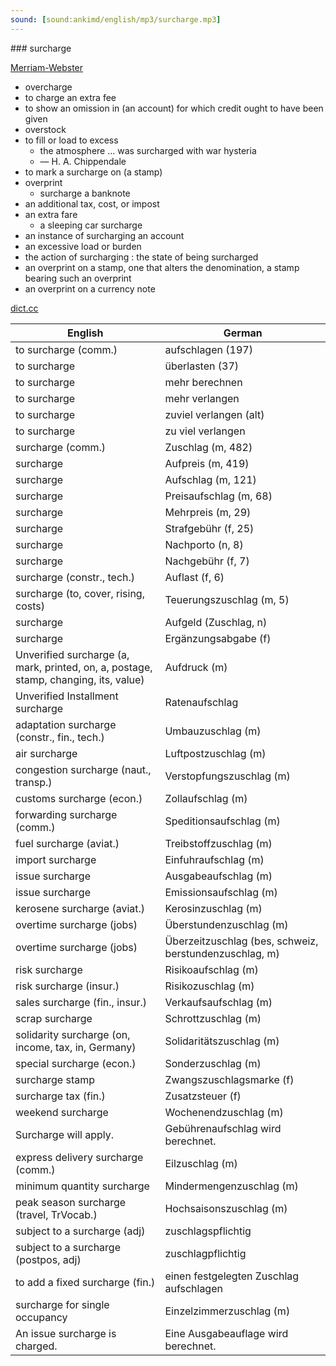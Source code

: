 ```yaml
---
sound: [sound:ankimd/english/mp3/surcharge.mp3]
---
```


\### surcharge

[Merriam-Webster](https://www.merriam-webster.com/dictionary/surcharge)

- overcharge
- to charge an extra fee
- to show an omission in (an account) for which credit ought to have been given
- overstock
- to fill or load to excess
    - the atmosphere … was surcharged with war hysteria
    - — H. A. Chippendale
- to mark a surcharge on (a stamp)
- overprint
    - surcharge a banknote
- an additional tax, cost, or impost
- an extra fare
    - a sleeping car surcharge
- an instance of surcharging an account
- an excessive load or burden
- the action of surcharging : the state of being surcharged
- an overprint on a stamp, one that alters the denomination, a stamp bearing such an overprint
- an overprint on a currency note

[dict.cc](https://www.dict.cc/surcharge)

| English        | German       |
| -------------- | ------------ |
| to surcharge (comm.) | aufschlagen (197) |
| to surcharge | überlasten (37) |
| to surcharge | mehr berechnen |
| to surcharge | mehr verlangen |
| to surcharge | zuviel verlangen (alt) |
| to surcharge | zu viel verlangen |
| surcharge (comm.) | Zuschlag (m, 482) |
| surcharge | Aufpreis (m, 419) |
| surcharge | Aufschlag (m, 121) |
| surcharge | Preisaufschlag (m, 68) |
| surcharge | Mehrpreis (m, 29) |
| surcharge | Strafgebühr (f, 25) |
| surcharge | Nachporto (n, 8) |
| surcharge | Nachgebühr (f, 7) |
| surcharge (constr., tech.) | Auflast (f, 6) |
| surcharge (to, cover, rising, costs) | Teuerungszuschlag (m, 5) |
| surcharge | Aufgeld (Zuschlag, n) |
| surcharge | Ergänzungsabgabe (f) |
| Unverified surcharge (a, mark, printed, on, a, postage, stamp, changing, its, value) | Aufdruck (m) |
| Unverified Installment surcharge | Ratenaufschlag |
| adaptation surcharge (constr., fin., tech.) | Umbauzuschlag (m) |
| air surcharge | Luftpostzuschlag (m) |
| congestion surcharge (naut., transp.) | Verstopfungszuschlag (m) |
| customs surcharge (econ.) | Zollaufschlag (m) |
| forwarding surcharge (comm.) | Speditionsaufschlag (m) |
| fuel surcharge (aviat.) | Treibstoffzuschlag (m) |
| import surcharge | Einfuhraufschlag (m) |
| issue surcharge | Ausgabeaufschlag (m) |
| issue surcharge | Emissionsaufschlag (m) |
| kerosene surcharge (aviat.) | Kerosinzuschlag (m) |
| overtime surcharge (jobs) | Überstundenzuschlag (m) |
| overtime surcharge (jobs) | Überzeitzuschlag (bes, schweiz, berstundenzuschlag, m) |
| risk surcharge | Risikoaufschlag (m) |
| risk surcharge (insur.) | Risikozuschlag (m) |
| sales surcharge (fin., insur.) | Verkaufsaufschlag (m) |
| scrap surcharge | Schrottzuschlag (m) |
| solidarity surcharge (on, income, tax, in, Germany) | Solidaritätszuschlag <SolZ> (m) |
| special surcharge (econ.) | Sonderzuschlag (m) |
| surcharge stamp | Zwangszuschlagsmarke (f) |
| surcharge tax (fin.) | Zusatzsteuer (f) |
| weekend surcharge | Wochenendzuschlag (m) |
| Surcharge will apply. | Gebührenaufschlag wird berechnet. |
| express delivery surcharge (comm.) | Eilzuschlag (m) |
| minimum quantity surcharge | Mindermengenzuschlag (m) |
| peak season surcharge (travel, TrVocab.) | Hochsaisonszuschlag (m) |
| subject to a surcharge (adj) | zuschlagspflichtig |
| subject to a surcharge (postpos, adj) | zuschlagpflichtig |
| to add a fixed surcharge (fin.) | einen festgelegten Zuschlag aufschlagen |
| surcharge for single occupancy | Einzelzimmerzuschlag (m) |
| An issue surcharge is charged. | Eine Ausgabeauflage wird berechnet. |
